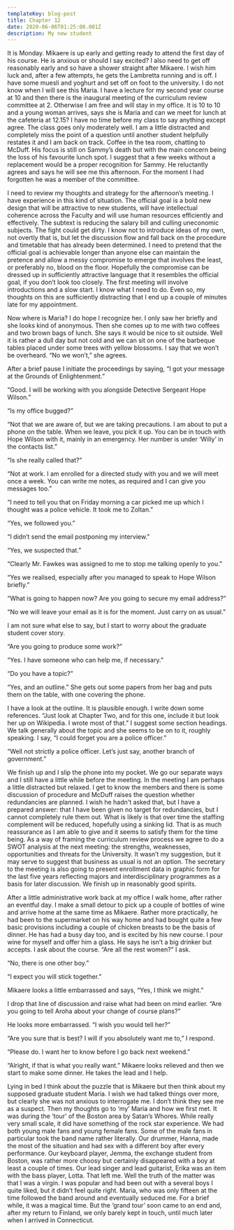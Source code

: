 ```yaml
---
templateKey: blog-post
title: Chapter 12
date: 2020-06-06T01:25:08.001Z
description: My new student
---
```

It is Monday. Mikaere is up early and getting ready to attend the first day of his course. He is anxious or should I say excited? I also need to get off reasonably early and so have a shower straight after Mikaere. I wish him luck and, after a few attempts, he gets the Lambretta running and is off. I have some muesli and yoghurt and set off on foot to the university. I do not know when I will see this Maria. I have a lecture for my second year course at 10 and then there is the inaugural meeting of the curriculum review committee at 2. Otherwise I am free and will stay in my office. It is 10 to 10 and a young woman arrives, says she is Maria and can we meet for lunch at the cafeteria at 12.15? I have no time before my class to say anything except agree. The class goes only moderately well. I am a little distracted and completely miss the point of a question until another student helpfully restates it and I am back on track. Coffee in the tea room, chatting to McDuff. His focus is still on Sammy’s death but with the main concern being the loss of his favourite lunch spot. I suggest that a few weeks without a replacement would be a proper recognition for Sammy. He reluctantly agrees and says he will see me this afternoon. For the moment I had forgotten he was a member of the committee.



I need to review my thoughts and strategy for the afternoon’s meeting. I have experience in this kind of situation. The official goal is a bold new design that will be attractive to new students, will have intellectual coherence across the Faculty and will use human resources efficiently and effectively. The subtext is reducing the salary bill and culling uneconomic subjects. The fight could get dirty. I know not to introduce ideas of my own, not overtly that is, but let the discussion flow and fall back on the procedure and timetable that has already been determined. I need to pretend that the official goal is achievable longer than anyone else can maintain the pretence and allow a messy compromise to emerge that involves the least, or preferably no, blood on the floor. Hopefully the compromise can be dressed up in sufficiently attractive language that it resembles the official goal, if you don’t look too closely. The first meeting will involve introductions and a slow start. I know what I need to do. Even so, my thoughts on this are sufficiently distracting that I end up a couple of minutes late for my appointment.



Now where is Maria? I do hope I recognize her. I only saw her briefly and she looks kind of anonymous. Then she comes up to me with two coffees and two brown bags of lunch. She says it would be nice to sit outside. Well it is rather a dull day but not cold and we can sit on one of the barbeque tables placed under some trees with yellow blossoms. I say that we won’t be overheard. “No we won’t,” she agrees.



After a brief pause I initiate the proceedings by saying, “I got your message at the Grounds of Enlightenment.”



“Good. I will be working with you alongside Detective Sergeant Hope Wilson.”



“Is my office bugged?”



“Not that we are aware of, but we are taking precautions. I am about to put a phone on the table. When we leave, you pick it up. You can be in touch with Hope Wilson with it, mainly in an emergency. Her number is under ‘Willy’ in the contacts list.”



“Is she really called that?”



“Not at work. I am enrolled for a directed study with you and we will meet once a week. You can write me notes, as required and I can give you messages too.”



“I need to tell you that on Friday morning a car picked me up which I thought was a police vehicle. It took me to Zoltan.”



“Yes, we followed you.”



“I didn’t send the email postponing my interview.”



“Yes, we suspected that.”



“Clearly Mr. Fawkes was assigned to me to stop me talking openly to you.”



“Yes we realised, especially after you managed to speak to Hope Wilson briefly.”



“What is going to happen now? Are you going to secure my email address?”



“No we will leave your email as it is for the moment. Just carry on as usual.”



I am not sure what else to say, but I start to worry about the graduate student cover story.

“Are you going to produce some work?”



“Yes. I have someone who can help me, if necessary.”



“Do you have a topic?”



“Yes, and an outline.” She gets out some papers from her bag and puts them on the table, with one covering the phone.



I have a look at the outline. It is plausible enough. I write down some references. “Just look at Chapter Two, and for this one, include it but look her up on Wikipedia. I wrote most of that.” I suggest some section headings. We talk generally about the topic and she seems to be on to it, roughly speaking. I say, “I could forget you are a police officer.”



“Well not strictly a police officer. Let’s just say, another branch of government.”



We finish up and I slip the phone into my pocket. We go our separate ways and I still have a little while before the meeting. In the meeting I am perhaps a little distracted but relaxed. I get to know the members and there is some discussion of procedure and McDuff raises the question whether redundancies are planned. I wish he hadn't asked that, but I have a prepared answer: that I have been given no target for redundancies, but I cannot completely rule them out. What is likely is that over time the staffing complement will be reduced, hopefully using a sinking lid. That is as much reassurance as I am able to give and it seems to satisfy them for the time being. As a way of framing the curriculum review process we agree to do a SWOT analysis at the next meeting: the strengths, weaknesses, opportunities and threats for the University. It wasn’t my suggestion, but it may serve to suggest that business as usual is not an option. The secretary to the meeting is also going to present enrollment data in graphic form for the last five years reflecting majors and interdisciplinary programmes as a basis for later discussion. We finish up in reasonably good spirits.



After a little administrative work back at my office I walk home, after rather an eventful day. I make a small detour to pick up a couple of bottles of wine and arrive home at the same time as Mikaere. Rather more practically, he had been to the supermarket on his way home and had bought quite a few basic provisions including a couple of chicken breasts to be the basis of dinner. He has had a busy day too, and is excited by his new course. I pour wine for myself and offer him a glass. He says he isn’t a big drinker but accepts. I ask about the course. “Are all the rest women?” I ask.



“No, there is one other boy.”



“I expect you will stick together.”



Mikaere looks a little embarrassed and says, “Yes, I think we might.”



I drop that line of discussion and raise what had been on mind earlier. “Are you going to tell Aroha about your change of course plans?”



He looks more embarrassed. “I wish you would tell her?”



“Are you sure that is best? I will if you absolutely want me to,” I respond.



“Please do. I want her to know before I go back next weekend.”



“Alright, if that is what you really want.” Mikaere looks relieved and then we start to make some dinner. He takes the lead and I help.



Lying in bed I think about the puzzle that is Mikaere but then think about my supposed graduate student Maria. I wish we had talked things over more, but clearly she was not anxious to interrogate me. I don’t think they see me as a suspect. Then my thoughts go to ‘my’ Maria and how we first met. It was during the ‘tour’ of the Boston area by Satan’s Whores. While really very small scale, it did have something of the rock star experience. We had both young male fans and young female fans. Some of the male fans in particular took the band name rather literally. Our drummer, Hanna, made the most of the situation and had sex with a different boy after every performance. Our keyboard player, Jemma, the exchange student from Boston, was rather more choosy but certainly disappeared with a boy at least a couple of times. Our lead singer and lead guitarist, Erika was an item with the bass player, Lotta. That left me. Well the truth of the matter was that I was a virgin. I was popular and had been out with a several boys I quite liked, but it didn’t feel quite right. Maria, who was only fifteen at the time followed the band around and eventually seduced me. For a brief while, it was a magical time. But the ‘grand tour’ soon came to an end and, after my return to Finland, we only barely kept in touch, until much later when I arrived in Connecticut.